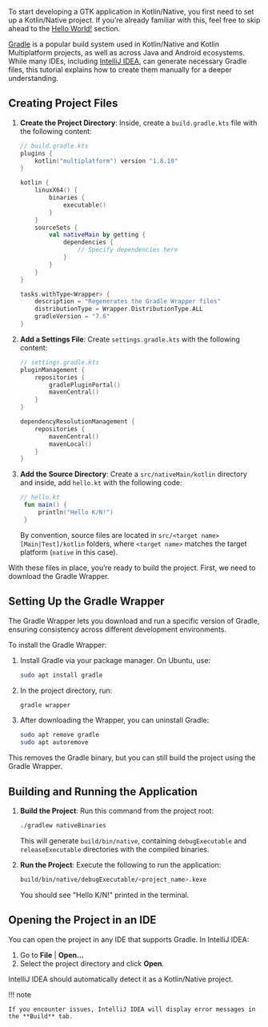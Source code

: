 To start developing a GTK application in Kotlin/Native, you first need to set up a Kotlin/Native project. If you’re already familiar with this, feel free to skip ahead to the [Hello World!](hello-world.md) section.

[Gradle](https://gradle.org) is a popular build system used in Kotlin/Native and Kotlin Multiplatform projects, as well as across Java and Android ecosystems. While many IDEs, including [IntelliJ IDEA](https://www.jetbrains.com/idea), can generate necessary Gradle files, this tutorial explains how to create them manually for a deeper understanding.

## Creating Project Files

1. **Create the Project Directory**: Inside, create a `build.gradle.kts` file with the following content:

    ```kotlin
    // build.gradle.kts
    plugins {
        kotlin("multiplatform") version "1.8.10"
    }

    kotlin {
        linuxX64() {
            binaries {
                executable()
            }
        }
        sourceSets {
            val nativeMain by getting {
                dependencies {
                    // Specify dependencies here
                }
            }
        }
    }

    tasks.withType<Wrapper> {
        description = "Regenerates the Gradle Wrapper files"
        distributionType = Wrapper.DistributionType.ALL
        gradleVersion = "7.6"
    }
    ```

2. **Add a Settings File**: Create `settings.gradle.kts` with the following content:

    ```kotlin
    // settings.gradle.kts
    pluginManagement {
        repositories {
            gradlePluginPortal()
            mavenCentral()
        }
    }

    dependencyResolutionManagement {
        repositories {
            mavenCentral()
            mavenLocal()
        }
    }
    ```
3. **Add the Source Directory**: Create a `src/nativeMain/kotlin` directory and inside, add `hello.kt` with the following code:

   ```kotlin
   // hello.kt
    fun main() {
        println("Hello K/N!")
    }
   ```

   By convention, source files are located in `src/<target name>[Main|Test]/kotlin` folders, where `<target name>` matches the target platform (`native` in this case).

With these files in place, you’re ready to build the project. First, we need to download the Gradle Wrapper.

## Setting Up the Gradle Wrapper

The Gradle Wrapper lets you download and run a specific version of Gradle, ensuring consistency across different development environments.

To install the Gradle Wrapper:

1. Install Gradle via your package manager. On Ubuntu, use:

    ```bash
    sudo apt install gradle
    ```

2. In the project directory, run:

    ```bash
    gradle wrapper
    ```

3. After downloading the Wrapper, you can uninstall Gradle:

    ```bash
    sudo apt remove gradle
    sudo apt autoremove
    ```

This removes the Gradle binary, but you can still build the project using the Gradle Wrapper.

## Building and Running the Application

1. **Build the Project**: Run this command from the project root:

   ```bash
   ./gradlew nativeBinaries
   ```

   This will generate `build/bin/native`, containing `debugExecutable` and `releaseExecutable` directories with the compiled binaries.

2. **Run the Project**: Execute the following to run the application:

   ```bash
   build/bin/native/debugExecutable/<project_name>.kexe
   ```

   You should see "Hello K/N!" printed in the terminal.

## Opening the Project in an IDE

You can open the project in any IDE that supports Gradle. In IntelliJ IDEA:

1. Go to **File** | **Open...**
2. Select the project directory and click **Open**.

IntelliJ IDEA should automatically detect it as a Kotlin/Native project.

!!! note

    If you encounter issues, IntelliJ IDEA will display error messages in the **Build** tab.
